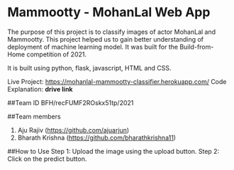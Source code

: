 # Mammootty - MohanLal Web App
The purpose of this project is to classify images of actor MohanLal and Mammootty. This project helped us to gain better understanding of deployment of machine learning model. It was built for the Build-from-Home competition of 2021.

It is built using python, flask, javascript, HTML and CSS.

Live Project: https://mohanlal-mammootty-classifier.herokuapp.com/
Code Explanation: **drive link**

##Team ID
BFH/recFUMF2ROskx51tp/2021

##Team members
1. Aju Rajiv (https://github.com/ajuarjun)
2. Bharath Krishna (https://github.com/bharathkrishna11)

##How to Use
Step 1: Upload the image using the upload button.
Step 2: Click on the predict button.
